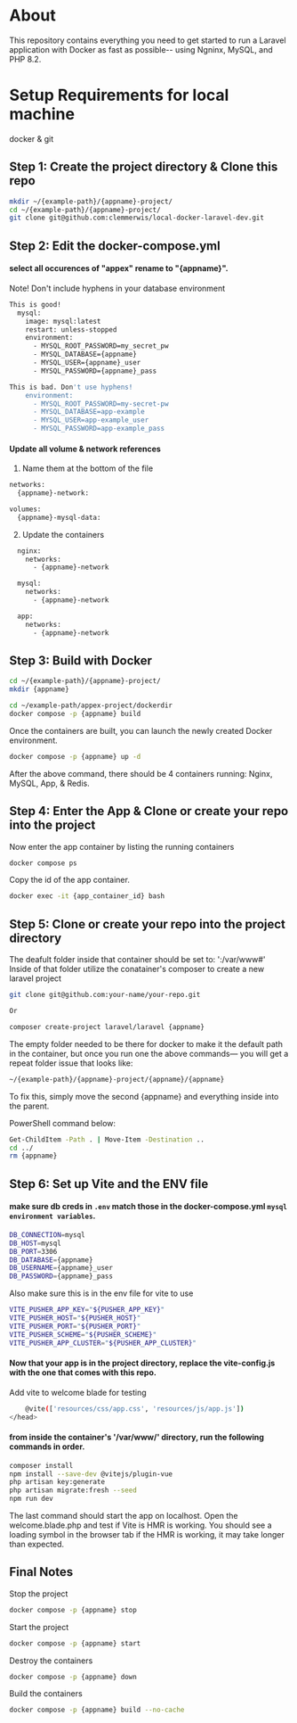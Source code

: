 # About
This repository contains everything you need to get started to run a 
Laravel application with Docker as fast as possible-- using Ngninx, MySQL, and PHP 8.2.

# Setup Requirements for local machine
docker & git

## Step 1: Create the project directory & Clone this repo
```sh
mkdir ~/{example-path}/{appname}-project/
cd ~/{example-path}/{appname}-project/
git clone git@github.com:clemmerwis/local-docker-laravel-dev.git
```

## Step 2: Edit the docker-compose.yml

#### select all occurences of "appex" rename to "{appname}".

Note! Don't include hyphens in your database environment
```sh
This is good!
  mysql:
    image: mysql:latest
    restart: unless-stopped
    environment:
      - MYSQL_ROOT_PASSWORD=my_secret_pw
      - MYSQL_DATABASE={appname}
      - MYSQL_USER={appname}_user
      - MYSQL_PASSWORD={appname}_pass

This is bad. Don't use hyphens!
    environment:
      - MYSQL_ROOT_PASSWORD=my-secret-pw
      - MYSQL_DATABASE=app-example
      - MYSQL_USER=app-example_user
      - MYSQL_PASSWORD=app-example_pass
```

#### Update all volume & network references

1. Name them at the bottom of the file
```sh
networks:
  {appname}-network:
```

```sh
volumes:
  {appname}-mysql-data:
```

2. Update the containers
```sh
  nginx:
    networks:
      - {appname}-network

  mysql:
    networks:
      - {appname}-network

  app:
    networks:
      - {appname}-network
```

## Step 3: Build with Docker
```sh
cd ~/{example-path}/{appname}-project/
mkdir {appname}

cd ~/example-path/appex-project/dockerdir
docker compose -p {appname} build
```

Once the containers are built, you can launch the newly created Docker environment.

```sh
docker compose -p {appname} up -d
```

After the above command, there should be 4 containers running: Nginx, MySQL, App, & Redis.

## Step 4: Enter the App & Clone or create your repo into the project 
Now enter the app container by listing the running containers

```sh
docker compose ps
```

Copy the id of the app container.

```sh
docker exec -it {app_container_id} bash
```

## Step 5: Clone or create your repo into the project directory

The deafult folder inside that container should be set to: ':/var/www#'
Inside of that folder utilize the conatainer's composer to create a new laravel project

```sh
git clone git@github.com:your-name/your-repo.git

Or

composer create-project laravel/laravel {appname}
```

The empty folder needed to be there for docker to make it the default path in the container, but once you run one the above commands&mdash; you will get a repeat folder issue that looks like: 

```sh
~/{example-path}/{appname}-project/{appname}/{appname}
```
To fix this, simply move the second {appname} and everything inside into the parent.

PowerShell command below: 
```sh
Get-ChildItem -Path . | Move-Item -Destination ..
cd ../
rm {appname}
```

## Step 6: Set up Vite and the ENV file
#### make sure db creds in `.env` match those in the docker-compose.yml `mysql environment variables`.
```sh
DB_CONNECTION=mysql
DB_HOST=mysql
DB_PORT=3306
DB_DATABASE={appname}
DB_USERNAME={appname}_user
DB_PASSWORD={appname}_pass
```
Also make sure this is in the env file for vite to use
```sh
VITE_PUSHER_APP_KEY="${PUSHER_APP_KEY}"
VITE_PUSHER_HOST="${PUSHER_HOST}"
VITE_PUSHER_PORT="${PUSHER_PORT}"
VITE_PUSHER_SCHEME="${PUSHER_SCHEME}"
VITE_PUSHER_APP_CLUSTER="${PUSHER_APP_CLUSTER}"
```

#### Now that your app is in the project directory, replace the vite-config.js with the one that comes with this repo.

Add vite to welcome blade for testing
```sh
    @vite(['resources/css/app.css', 'resources/js/app.js'])
</head>
```

#### from inside the container's '/var/www/' directory, run the following commands in order.
```sh
composer install
npm install --save-dev @vitejs/plugin-vue
php artisan key:generate
php artisan migrate:fresh --seed
npm run dev
```

The last command should start the app on localhost. Open the welcome.blade.php
and test if Vite is HMR is working. You should see a loading symbol in the browser tab if the HMR is working, it may take longer than expected.

## Final Notes
Stop the project

```sh
docker compose -p {appname} stop 
```

Start the project

```sh
docker compose -p {appname} start 
```

Destroy the containers

```sh
docker compose -p {appname} down 
```

Build the containers

```sh
docker compose -p {appname} build --no-cache
```